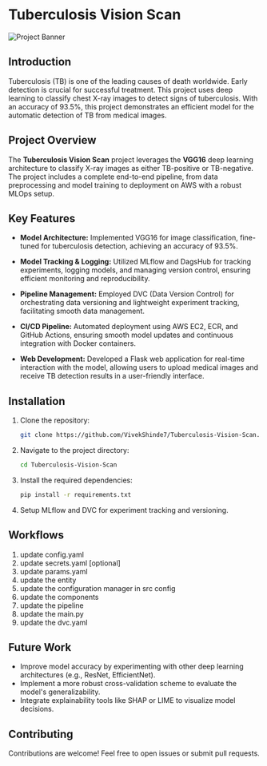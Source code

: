 # Tuberculosis Vision Scan

![Project Banner](./templates/tbscanlogo.jpg)


## Introduction

Tuberculosis (TB) is one of the leading causes of death worldwide. Early detection is crucial for successful treatment. This project uses deep learning to classify chest X-ray images to detect signs of tuberculosis. With an accuracy of 93.5%, this project demonstrates an efficient model for the automatic detection of TB from medical images.

## Project Overview

The **Tuberculosis Vision Scan** project leverages the **VGG16** deep learning architecture to classify X-ray images as either TB-positive or TB-negative. The project includes a complete end-to-end pipeline, from data preprocessing and model training to deployment on AWS with a robust MLOps setup.

## Key Features

- **Model Architecture:** Implemented VGG16 for image classification, fine-tuned for tuberculosis detection, achieving an accuracy of 93.5%.
  
- **Model Tracking & Logging:** Utilized MLflow and DagsHub for tracking experiments, logging models, and managing version control, ensuring efficient monitoring and reproducibility.

- **Pipeline Management:** Employed DVC (Data Version Control) for orchestrating data versioning and lightweight experiment tracking, facilitating smooth data management.

- **CI/CD Pipeline:** Automated deployment using AWS EC2, ECR, and GitHub Actions, ensuring smooth model updates and continuous integration with Docker containers.

- **Web Development:** Developed a Flask web application for real-time interaction with the model, allowing users to upload medical images and receive TB detection results in a user-friendly interface.


## Installation

1. Clone the repository:
    ```bash
    git clone https://github.com/VivekShinde7/Tuberculosis-Vision-Scan.git
    ```

2. Navigate to the project directory:
    ```bash
    cd Tuberculosis-Vision-Scan
    ```

3. Install the required dependencies:
    ```bash
    pip install -r requirements.txt
    ```

4. Setup MLflow and DVC for experiment tracking and versioning.



## Workflows
1. update config.yaml
2. update secrets.yaml [optional]
3. update params.yaml
4. update the entity
5. update the configuration manager in src config
6. update the components
7. update the pipeline
8. update the main.py
9. update the dvc.yaml



## Future Work

- Improve model accuracy by experimenting with other deep learning architectures (e.g., ResNet, EfficientNet).
- Implement a more robust cross-validation scheme to evaluate the model's generalizability.
- Integrate explainability tools like SHAP or LIME to visualize model decisions.

## Contributing

Contributions are welcome! Feel free to open issues or submit pull requests.
